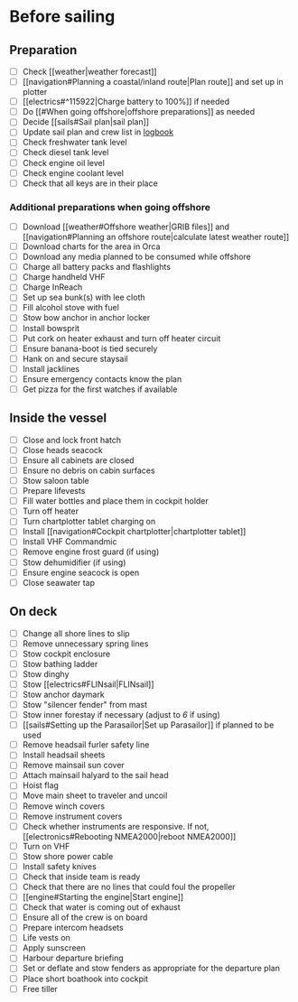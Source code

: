 # Before sailing

## Preparation

- [ ] Check [[weather|weather forecast]]
- [ ] [[navigation#Planning a coastal/inland route|Plan route]] and set up in plotter
- [ ] [[electrics#^115922|Charge battery to 100%]] if needed
- [ ] Do [[#When going offshore|offshore preparations]] as needed
- [ ] Decide [[sails#Sail plan|sail plan]]
- [ ] Update sail plan and crew list in [logbook](http://192.168.2.105/admin/#/e/_meri_imperiumi_signalk_logbook)
- [ ] Check freshwater tank level
- [ ] Check diesel tank level
- [ ] Check engine oil level
- [ ] Check engine coolant level
- [ ] Check that all keys are in their place

### Additional preparations when going offshore

- [ ] Download [[weather#Offshore weather|GRIB files]] and [[navigation#Planning an offshore route|calculate latest weather route]]
- [ ] Download charts for the area in Orca
- [ ] Download any media planned to be consumed while offshore
- [ ] Charge all battery packs and flashlights
- [ ] Charge handheld VHF
- [ ] Charge InReach
- [ ] Set up sea bunk(s) with lee cloth
- [ ] Fill alcohol stove with fuel
- [ ] Stow bow anchor in anchor locker
- [ ] Install bowsprit
- [ ] Put cork on heater exhaust and turn off heater circuit
- [ ] Ensure banana-boot is tied securely
- [ ] Hank on and secure staysail
- [ ] Install jacklines
- [ ] Ensure emergency contacts know the plan
- [ ] Get pizza for the first watches if available 

## Inside the vessel

* [ ] Close and lock front hatch
* [ ] Close heads seacock
* [ ] Ensure all cabinets are closed
* [ ] Ensure no debris on cabin surfaces
* [ ] Stow saloon table
* [ ] Prepare lifevests
* [ ] Fill water bottles and place them in cockpit holder
* [ ] Turn off heater
* [ ] Turn chartplotter tablet charging on
* [ ] Install [[navigation#Cockpit chartplotter|chartplotter tablet]]
* [ ] Install VHF Commandmic
* [ ] Remove engine frost guard (if using)
* [ ] Stow dehumidifier (if using)
* [ ] Ensure engine seacock is open
* [ ] Close seawater tap

## On deck

- [ ] Change all shore lines to slip
- [ ] Remove unnecessary spring lines
- [ ] Stow cockpit enclosure
- [ ] Stow bathing ladder
- [ ] Stow dinghy
- [ ] Stow [[electrics#FLINsail|FLINsail]]
- [ ] Stow anchor daymark
- [ ] Stow "silencer fender" from mast
- [ ] Stow inner forestay if necessary (adjust to *6* if using)
- [ ] [[sails#Setting up the Parasailor|Set up Parasailor]] if planned to be used
- [ ] Remove headsail furler safety line
- [ ] Install headsail sheets 
- [ ] Remove mainsail sun cover
- [ ] Attach mainsail halyard to the sail head
- [ ] Hoist flag
- [ ] Move main sheet to traveler and uncoil
- [ ] Remove winch covers
- [ ] Remove instrument covers
- [ ] Check whether instruments are responsive. If not, [[electronics#Rebooting NMEA2000|reboot NMEA2000]]
- [ ] Turn on VHF
- [ ] Stow shore power cable
- [ ] Install safety knives
- [ ] Check that inside team is ready
- [ ] Check that there are no lines that could foul the propeller 
- [ ] [[engine#Starting the engine|Start engine]]
- [ ] Check that water is coming out of exhaust 
- [ ] Ensure all of the crew is on board
- [ ] Prepare intercom headsets
- [ ] Life vests on
- [ ] Apply sunscreen
- [ ] Harbour departure briefing
- [ ] Set or deflate and stow fenders as appropriate for the departure plan
- [ ] Place short boathook into cockpit
- [ ] Free tiller